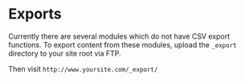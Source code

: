 # Exports

Currently there are several modules which do not have CSV export functions. To export content from these modules, upload the `_export` directory to your site root via FTP.

Then visit `http://www.yoursite.com/_export/`
